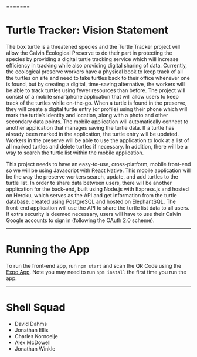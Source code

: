 ﻿=======
# Turtle Tracker: Vision Statement

The box turtle is a threatened species and the Turtle Tracker project will allow the Calvin Ecological Preserve to do their part in protecting the species by providing a digital turtle tracking service which will increase efficiency in tracking while also providing digital sharing of data. Currently, the ecological preserve workers have a physical book to keep track of all the turtles on site and need to take turtles back to their office whenever one is found, but by creating a digital, time-saving alternative, the workers will be able to track turtles using fewer resources than before. The project will consist of a mobile smartphone application that will allow users to keep track of the turtles while on-the-go. When a turtle is found in the preserve, they will create a digital turtle entry (or profile) using their phone which will mark the turtle’s identity and location, along with a photo and other secondary data points. The mobile application will automatically connect to another application that manages saving the turtle data. If a turtle has already been marked in the application, the turtle entry will be updated. Workers in the preserve will be able to use the application to look at a list of all marked turtles and delete turtles if necessary. In addition, there will be a way to search the turtle list within the mobile application.
       
This project needs to have an easy-to-use, cross-platform, mobile front-end so we will be using Javascript with React Native. This mobile application will be the way the preserve workers search, update, and add turtles to the turtle list. In order to share data between users, there will be another application for the back-end, built using Node.js with Express.js and hosted on Heroku, which serves as the API and get information from the turtle database, created using PostgreSQL and hosted on ElephantSQL. The front-end application will use the API to share the turtle list data to all users. If extra security is deemed necessary, users will have to use their Calvin Google accounts to sign in (following the OAuth 2.0 scheme).


---

# Running the App
To run the front-end app, run `npm start` and scan the QR Code using the [Expo App](https://apps.apple.com/app/apple-store/id982107779?amp%3Bct=www&amp%3Bmt=8&pt=17102800). 
Note you may need to run `npm install` the first time you run the app.

---

# Shell Squad
* David Dahms
* Jonathan Ellis
* Charles Kornoelje
* Alex McDowell
* Jonathan Winkle
